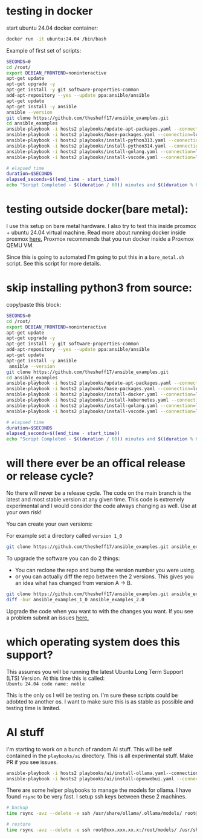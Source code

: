# testing in docker

start ubuntu 24.04 docker container:
```bash
docker run -it ubuntu:24.04 /bin/bash
```

Example of first set of scripts:
```bash
SECONDS=0
cd /root/
export DEBIAN_FRONTEND=noninteractive
apt-get update 
apt-get upgrade -y
apt-get install -y git software-properties-common
add-apt-repository --yes --update ppa:ansible/ansible
apt-get update
apt-get install -y ansible
ansible --version
git clone https://github.com/thesheff17/ansible_examples.git
cd ansible_examples
ansible-playbook -i hosts2 playbooks/update-apt-packages.yaml --connection=local
ansible-playbook -i hosts2 playbooks/base-packages.yaml --connection=local
ansible-playbook -i hosts2 playbooks/install-python313.yaml --connection=local
ansible-playbook -i hosts2 playbooks/install-python314.yaml --connection=local
ansible-playbook -i hosts2 playbooks/install-golang.yaml --connection=local
ansible-playbook -i hosts2 playbooks/install-vscode.yaml --connection=local

# elapsed time
duration=$SECONDS
elapsed_seconds=$((end_time - start_time))
echo "Script Completed - $((duration / 60)) minutes and $((duration % 60)) seconds elapsed."
```

# testing outside docker(bare metal):

I use this setup on bare metal hardware.  I also try to test this inside proxmox + ubuntu 24.04 virtual machine.  Read more about running docker inside proxmox <a href="https://pve.proxmox.com/wiki/Linux_Container">here.</a>  Proxmox recommends that you run docker inside a Proxmox QEMU VM.

Since this is going to automated I'm going to put this in a `bare_metal.sh` script.  See this script for more details.

# skip installing python3 from source:
copy/paste this block:
```bash
SECONDS=0
cd /root/
export DEBIAN_FRONTEND=noninteractive
apt-get update 
apt-get upgrade -y
apt-get install -y git software-properties-common
add-apt-repository --yes --update ppa:ansible/ansible
apt-get update
apt-get install -y ansible
 ansible --version
git clone https://github.com/thesheff17/ansible_examples.git
cd ansible_examples
ansible-playbook -i hosts2 playbooks/update-apt-packages.yaml --connection=local
ansible-playbook -i hosts2 playbooks/base-packages.yaml --connection=local
ansible-playbook -i hosts2 playbooks/install-docker.yaml --connection=local
ansible-playbook -i hosts2 playbooks/install-kubernetes.yaml --connection=local
ansible-playbook -i hosts2 playbooks/install-golang.yaml --connection=local
ansible-playbook -i hosts2 playbooks/install-vscode.yaml --connection=local

# elapsed time
duration=$SECONDS
elapsed_seconds=$((end_time - start_time))
echo "Script Completed - $((duration / 60)) minutes and $((duration % 60)) seconds elapsed."
```

# will there ever be an offical release or release cycle?

No there will never be a release cycle.  The code on the main branch is the latest and most stable version at any given time.  This code is extremely experimental and I would consider the code always changing as well. Use at  your own risk!

You can create your own versions:

For example set a directory called `version 1_0`
```bash
git clone https://github.com/thesheff17/ansible_examples.git ansible_examples_1_0
```
To upgrade the software you can do 2 things:
  * You can reclone the repo and bump the version number you were using.
  * or you can actually diff the repo between the 2 versions.  This gives you an idea what has changed from version A -> B.

```bash
git clone https://github.com/thesheff17/ansible_examples.git ansible_examples_2.0
diff -bur ansible_examples_1_0 ansible_examples_2.0
```

Upgrade the code when you want to with the changes you want. If you see a problem submit an issues [here.](https://github.com/thesheff17/ansible_examples/issues)


# which operating system does this support?
This assumes you will be running the latest Ubuntu Long Term Support (LTS) Version.  At this time this is called: <br/>`Ubuntu 24.04 code name: noble` 

This is the only os I will be testing on.  I'm sure these scripts could be adobted to another os.  I want to make sure this is as stable as possible and testing time is limited.

# AI stuff
I'm starting to work on a bunch of random AI stuff.  This will be self contained in the `playbooks/ai` directory.  This is all experimental stuff. Make PR if you see issues.
```bash
ansible-playbook -i hosts2 playbooks/ai/install-ollama.yaml--connection=local
ansible-playbook -i hosts2 playbooks/ai/install-openwebui.yaml --connection=local
```

There are some helper playbooks to manage the models for ollama. I have found `rsync` to be very fast. I setup ssh keys between these 2 machines.
```bash
# backup
time rsync -avz --delete -e ssh /usr/share/ollama/.ollama/models/ root@xxx.xxx.xx.x:/root/models/

# restore
time rsync -avz --delete -e ssh root@xxx.xxx.xx.x:/root/models/ /usr/share/ollama/.ollama/models/
```